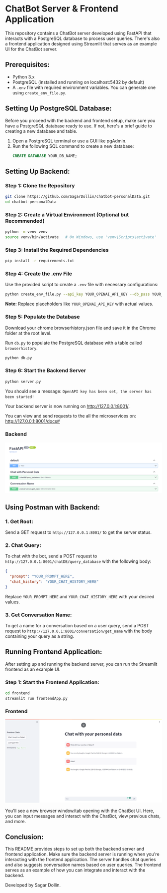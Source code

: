 # ChatBot Server & Frontend Application

This repository contains a ChatBot server developed using FastAPI that interacts with a PostgreSQL database to process user queries. There's also a frontend application designed using Streamlit that serves as an example UI for the ChatBot server.

## Prerequisites:

- Python 3.x
- PostgreSQL (installed and running on localhost:5432 by default)
- A `.env` file with required environment variables. You can generate one using `create_env_file.py`.

## Setting Up PostgreSQL Database:

Before you proceed with the backend and frontend setup, make sure you have a PostgreSQL database ready to use. If not, here's a brief guide to creating a new database and table.

1. Open a PostgreSQL terminal or use a GUI like pgAdmin.
2. Run the following SQL command to create a new database:
   ```sql
   CREATE DATABASE YOUR_DB_NAME;
   ```


## Setting Up Backend:

### Step 1: Clone the Repository
```bash
git clone https://github.com/SagarDollin/chatbot-personalData.git
cd chatbot-personalData
```

### Step 2: Create a Virtual Environment (Optional but Recommended)
```bash
python -m venv venv
source venv/bin/activate   # On Windows, use 'venv\Scripts\activate'
```

### Step 3: Install the Required Dependencies
```bash
pip install -r requirements.txt
```

### Step 4: Create the .env File

Use the provided script to create a `.env` file with necessary configurations:

```bash
python create_env_file.py --api_key YOUR_OPENAI_API_KEY --db_pass YOUR_DB_PASSWORD --database YOUR_DB_NAME
```

**Note:** Replace placeholders like `YOUR_OPENAI_API_KEY` with actual values.

### Step 5: Populate the Database

Download your chrome browserhistory.json file and save it in the Chrome folder at the root level.

Run `db.py` to populate the PostgreSQL database with a table called `browserhistory`.

```bash
python db.py
```

### Step 6: Start the Backend Server
```bash
python server.py
```
You should see a message: `OpenAPI key has been set, the server has been started!`

Your backend server is now running on http://127.0.0.1:8001/.

You can view and send requests to the all the microservices on: http://127.0.0.1:8001/docs#

### Backend
![Backend](./images/backend.png)

## Using Postman with Backend:

### 1. Get Root:
Send a GET request to `http://127.0.0.1:8001/` to get the server status.

### 2. Chat Query:
To chat with the bot, send a POST request to `http://127.0.0.1:8001/chatDB/query_database` with the following body:

```json
{
  "prompt": "YOUR_PROMPT_HERE",
  "chat_history": "YOUR_CHAT_HISTORY_HERE"
}
```

Replace `YOUR_PROMPT_HERE` and `YOUR_CHAT_HISTORY_HERE` with your desired values.

### 3. Get Conversation Name:
To get a name for a conversation based on a user query, send a POST request to `http://127.0.0.1:8001/conversation/get_name` with the body containing your query as a string.

## Running Frontend Application:

After setting up and running the backend server, you can run the Streamlit frontend as an example UI.

### Step 1: Start the Frontend Application:

```bash
cd frontend
streamlit run frontendApp.py
```
### Frontend
![Frontend](./images/frontend.png)

You'll see a new browser window/tab opening with the ChatBot UI. Here, you can input messages and interact with the ChatBot, view previous chats, and more.

## Conclusion:

This README provides steps to set up both the backend server and frontend application. Make sure the backend server is running when you're interacting with the frontend application. The server handles chat queries and also suggests conversation names based on user queries. The frontend serves as an example of how you can integrate and interact with the backend.

Developed by Sagar Dollin.